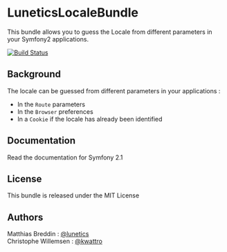 # LuneticsLocaleBundle

This bundle allows you to guess the Locale from different parameters in your Symfony2 applications.

[![Build Status](https://secure.travis-ci.org/lunetics/LocaleBundle.png?branch=2.1)](http://travis-ci.org/lunetics/LocaleBundle)


## Background

The locale can be guessed from different parameters in your applications :

* In the `Route` parameters
* In the `Browser` preferences
* In a `Cookie` if the locale has already been identified

## Documentation

Read the documentation for Symfony 2.1

## License

This bundle is released under the MIT License

## Authors

Matthias Breddin : [@lunetics](https://github.com/lunetics)  
Christophe Willemsen : [@kwattro](https://github.com/kwattro)